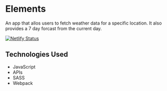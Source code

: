 # Elements
An app that allos users to fetch weather data for a specific location. It also provides a 7 day forcast from the current day.

[![Netlify Status](https://api.netlify.com/api/v1/badges/e7ee6c7b-1483-462d-aeaf-c95dfd6e3f6e/deploy-status)](https://app.netlify.com/sites/elements-wa/deploys)

## Technologies Used
- JavaScript
- APIs
- SASS
- Webpack
